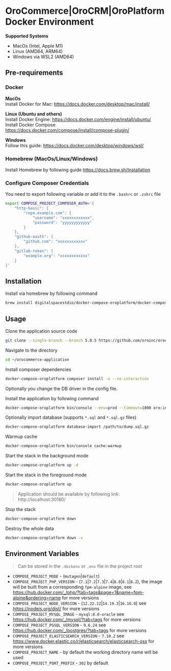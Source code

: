 # OroCommerce|OroCRM|OroPlatform Docker Environment

**Supported Systems**
* MacOs (Intel, Apple M1)
* Linux (AMD64, ARM64)
* Windows via WSL2 (AMD64)

## Pre-requirements
### Docker
**MacOs**  
Install Docker for Mac: https://docs.docker.com/desktop/mac/install/  

**Linux (Ubuntu and others)**  
Install Docker Engine: https://docs.docker.com/engine/install/ubuntu/  
Install Docker Compose https://docs.docker.com/compose/install/compose-plugin/

**Windows**  
Follow this guide: https://docs.docker.com/desktop/windows/wsl/  

### Homebrew (MacOs/Linux/Windows)
Install Homebrew by following guide https://docs.brew.sh/Installation

### Configure Composer Credentials
You need to export following variable or add it to the `.bashrc` or `.zshrc` file
```bash
export COMPOSE_PROJECT_COMPOSER_AUTH='{
    "http-basic": {
        "repo.example.com": {
            "username": "xxxxxxxxxxxx",
            "password": "yyyyyyyyyyyy"
        }
    },
    "github-oauth": {
        "github.com": "xxxxxxxxxxxx"
    },
    "gitlab-token": {
        "example.org": "xxxxxxxxxxxx"
    }
}'
```

## Installation
Install via homebrew by following command
```bash
brew install digitalspacestdio/docker-compose-oroplatform/docker-compose-oroplatform
```

## Usage
Clone the application source code
```bash
git clone --single-branch --branch 5.0.5 https://github.com/oroinc/orocommerce-application.git ~/orocommerce-application
```

Navigate to the directory
```bash
cd ~/orocommerce-application
```

Install composer dependencies
```bash
docker-compose-oroplatform composer install -o --no-interaction
```

Optionally you change the DB driver in the config file. 

Install the application by following command
```bash
docker-compose-oroplatform bin/console --env=prod --timeout=1800 oro:install --language=en --formatting-code=en_US --organization-name='Acme Inc.' --user-name=admin --user-email=admin@example.com --user-firstname=John --user-lastname=Doe --user-password='$ecretPassw0rd' --application-url='http://localhost:30180/' --sample-data=y
```

Optionally import database (supports `*.sql` and `*.sql.gz` files)
```bash
docker-compose-oroplatform database-import /path/to/dump.sql.gz
```

Warmup cache
```bash
docker-compose-oroplatform bin/console cache:warmup
```

Start the stack in the background mode
```bash
docker-compose-oroplatform up -d
```

Start the stack in the foreground mode
```bash
docker-compose-oroplatform up
```

> Application should be available by following link: http://localhost:30180/

Stop the stack
```bash
docker-compose-oroplatform down
```

Destroy the whole data
```bash
docker-compose-oroplatform down -v
```

## Environment Variables
> Can be stored in the `.dockenv` or `.env` file in the project root
* `COMPOSE_PROJECT_MODE` - (`mutagen`|`default`)
* `COMPOSE_PROJECT_PHP_VERSION` - (`7.1`|`7.2`|`7.3`|`7.4`|`8.0`|`8.1`|`8.2`), the image will be built from a corresponding `fpm-alpine` image, see https://hub.docker.com/_/php/?tab=tags&page=1&name=fpm-alpine&ordering=name for more versions
* `COMPOSE_PROJECT_NODE_VERSION` - (`12.22.12`|`14.19.3`|`16.16.0`) see https://nodejs.org/dist/ for more versions
* `COMPOSE_PROJECT_MYSQL_IMAGE` - `mysql:8.0-oracle` see https://hub.docker.com/_/mysql/?tab=tags for more versions
* `COMPOSE_PROJECT_PGSQL_VERSION` - `9.6.24` see https://hub.docker.com/_/postgres/?tab=tags for more versions
* `COMPOSE_PROJECT_ELASTICSEARCH_VERSION` - `7.10.2` see https://www.docker.elastic.co/r/elasticsearch/elasticsearch-oss for more versions
* `COMPOSE_PROJECT_NAME` - by default the working directory name will be used
* `COMPOSE_PROJECT_PORT_PREFIX` - `302` by default
